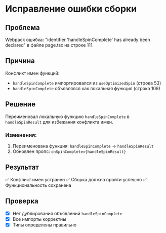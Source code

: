 # Исправление ошибки сборки

## Проблема
Webpack ошибка: "identifier 'handleSpinComplete' has already been declared" в файле page.tsx на строке 111.

## Причина
Конфликт имен функций:
- `handleSpinComplete` импортировался из `useOptimizedSpin` (строка 53)
- `handleSpinComplete` объявлялся как локальная функция (строка 109)

## Решение
Переименовал локальную функцию `handleSpinComplete` в `handleSpinResult` для избежания конфликта имен.

### Изменения:
1. Переименована функция: `handleSpinComplete` → `handleSpinResult`
2. Обновлен пропс: `onSpinComplete={handleSpinResult}`

## Результат
✅ Конфликт имен устранен
✅ Сборка должна пройти успешно
✅ Функциональность сохранена

## Проверка
- [x] Нет дублирования объявлений `handleSpinComplete`
- [x] Все импорты корректны
- [x] Типы определены правильно 